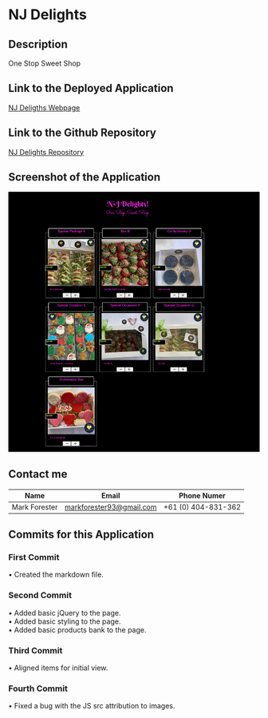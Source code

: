 # NJ Delights

## Description

One Stop Sweet Shop

<!-- ### Usage

When you open the page, you will be presented with several timeslots for a typical working day. You can type directly into the textbox for each of the timeblocks and save it. This persists in your localstorage of the browser but does not transfer to different browsers or across different devices. As you go through the day, the colour code of the timeblocks will change to reflect the time of the day. There is a colour legend placed at the right of the page. The colour code for the timeblocks resets at midnight. You can also choose to reset all tasks for the whole day, supposedly when you start a new day, by clicking the reset button at the bottom of the colour legend. -->

## Link to the Deployed Application

[NJ Deligths Webpage](https://forester93.github.io/NJ-Delights/)

## Link to the Github Repository

[NJ Delights Repository](https://github.com/Forester93/NJ-Delights)

## Screenshot of the Application

![Screenshot of the page](./assets/images/screenshot.png)

## Contact me

| Name          | Email                    | Phone Numer         |
| ------------- | ------------------------ | ------------------- |
| Mark Forester | markforester93@gmail.com | +61 (0) 404-831-362 |

## Commits for this Application

### First Commit

• Created the markdown file.

### Second Commit

• Added basic jQuery to the page.  
• Added basic styling to the page.  
• Added basic products bank to the page.

### Third Commit

• Aligned items for initial view.

### Fourth Commit

• Fixed a bug with the JS src attribution to images.
